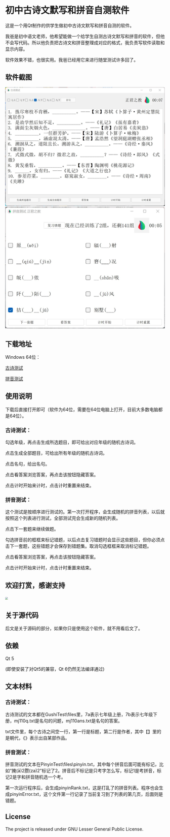 # 初中古诗文默写和拼音自测软件

这是一个用Qt制作的供学生做初中古诗文默写和拼音自测的软件。

我爸是初中语文老师，他希望能做一个给学生自测古诗文默写和拼音的软件，但他不会写代码。所以他负责把古诗文和拼音整理成对应的格式，我负责写软件读取和显示内容。

软件效果不错，也很实用。我爸已经用它来进行随堂测试许多回了。

## 软件截图

<img src="https://raw.githubusercontent.com/Mario-Hero/GushiPinyinTest/main/Screenshot/gushi.jpg" alt="gushi" style="zoom:50%;" />

<img src="https://github.com/Mario-Hero/GushiPinyinTest/blob/main/Screenshot/pinyin.jpg" alt="pinyin" style="zoom:50%;" />

## 下载地址

Windows 64位：

[古诗测试](https://github.com/Mario-Hero/GushiPinyinTest/releases/download/Main/Gushi.exe)

[拼音测试](https://github.com/Mario-Hero/GushiPinyinTest/releases/download/Main/Pinyin.exe)

## 使用说明

下载后直接打开即可（软件为64位，需要在64位电脑上打开，目前大多数电脑都是64位）。

### 古诗测试：

勾选年级，再点击生成所选题目，即可给出对应年级的随机古诗词。

点击生成全部题目，可给出所有年级的随机古诗词。

点击名句，给出名句。

点击看答案浏览答案，再点击该按钮隐藏答案。

点击计时开始来计时，点击计时重置来结束。

### 拼音测试：

这个测试是按顺序进行测试的。第一次打开程序，会生成随机的拼音列表，以后就按照这个列表进行测试，全部测试完会生成新的随机列表。

点击下一套题来继续做题。

勾选拼音前的框框来标记错题，以后点击复习错题时会显示这些题目，但你必须点击下一套题，这些错题才会保存到错题集。取消勾选框框来取消标记错题。

点击看答案浏览答案，再点击该按钮隐藏答案。

点击计时开始来计时，点击计时重置来结束。

## 欢迎打赏，感谢支持

<img src="https://files-cdn.cnblogs.com/files/mariocanfly/wechat.bmp" style="zoom:50%;" />

<br>

## 关于源代码

后文是关于源码的部分，如果你只是使用这个软件，就不用看后文了。

## 依赖

Qt 5

(即使安装了对Qt5的兼容，Qt 6仍然无法编译通过)

## 文本材料

### 古诗测试：

古诗测试的文本都在GushiTest\files里，7a表示七年级上册，7b表示七年级下册，mj110q.txt是名句的问题，mj110ans.txt是名句的答案。

txt文件里，每个古诗之间空一行，第一行是标题，第二行是作者，其中【】里的是朝代，《》表示出自某部作品。

### 拼音测试：

拼音测试的文本在PinyinTest\files\pinyin.txt，其中每个拼音后面可能有标记，比如“腌(ā)2臜(za)2”标记了2。拼音后不标记是只考字怎么写，标记1是考拼音，标记2是字和拼音随机选一个考。

第一次运行程序后，会生成pinyinRank.txt，这是打乱了的拼音列表。程序也会生成pinyinError.txt，这个文件第一行记录了当前复习到了列表的第几页，后面则是错题。

## License

The project is released under GNU Lesser General Public License.
